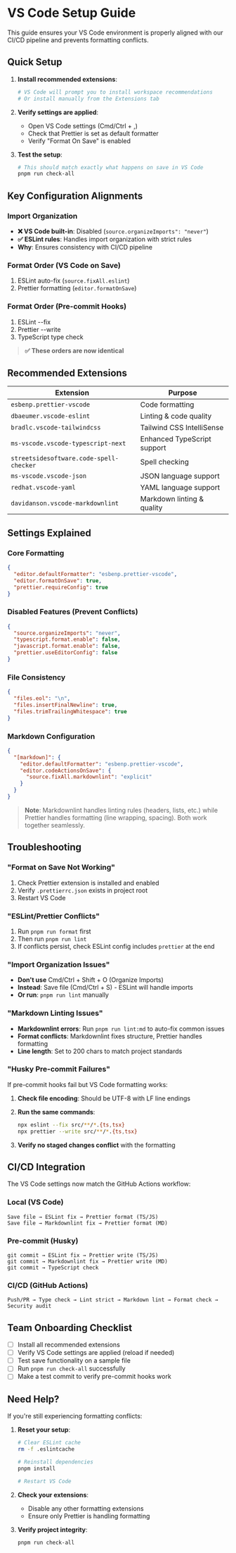 # VS Code Setup Guide

This guide ensures your VS Code environment is properly aligned with our CI/CD pipeline and prevents formatting conflicts.

## Quick Setup

1. **Install recommended extensions**:

   ```bash
   # VS Code will prompt you to install workspace recommendations
   # Or install manually from the Extensions tab
   ```

2. **Verify settings are applied**:

   - Open VS Code settings (Cmd/Ctrl + ,)
   - Check that Prettier is set as default formatter
   - Verify "Format On Save" is enabled

3. **Test the setup**:

   ```bash
   # This should match exactly what happens on save in VS Code
   pnpm run check-all
   ```

## Key Configuration Alignments

### Import Organization

- **❌ VS Code built-in**: Disabled (`source.organizeImports": "never"`)
- **✅ ESLint rules**: Handles import organization with strict rules
- **Why**: Ensures consistency with CI/CD pipeline

### Format Order (VS Code on Save)

1. ESLint auto-fix (`source.fixAll.eslint`)
2. Prettier formatting (`editor.formatOnSave`)

### Format Order (Pre-commit Hooks)

1. ESLint --fix
2. Prettier --write
3. TypeScript type check

> **✅ These orders are now identical**

## Recommended Extensions

| Extension                               | Purpose                     |
| --------------------------------------- | --------------------------- |
| `esbenp.prettier-vscode`                | Code formatting             |
| `dbaeumer.vscode-eslint`                | Linting & code quality      |
| `bradlc.vscode-tailwindcss`             | Tailwind CSS IntelliSense   |
| `ms-vscode.vscode-typescript-next`      | Enhanced TypeScript support |
| `streetsidesoftware.code-spell-checker` | Spell checking              |
| `ms-vscode.vscode-json`                 | JSON language support       |
| `redhat.vscode-yaml`                    | YAML language support       |
| `davidanson.vscode-markdownlint`        | Markdown linting & quality  |

## Settings Explained

### Core Formatting

```json
{
  "editor.defaultFormatter": "esbenp.prettier-vscode",
  "editor.formatOnSave": true,
  "prettier.requireConfig": true
}
```

### Disabled Features (Prevent Conflicts)

```json
{
  "source.organizeImports": "never",
  "typescript.format.enable": false,
  "javascript.format.enable": false,
  "prettier.useEditorConfig": false
}
```

### File Consistency

```json
{
  "files.eol": "\n",
  "files.insertFinalNewline": true,
  "files.trimTrailingWhitespace": true
}
```

### Markdown Configuration

```json
{
  "[markdown]": {
    "editor.defaultFormatter": "esbenp.prettier-vscode",
    "editor.codeActionsOnSave": {
      "source.fixAll.markdownlint": "explicit"
    }
  }
}
```

> **Note**: Markdownlint handles linting rules (headers, lists, etc.) while Prettier handles formatting (line wrapping, spacing). Both work together seamlessly.

## Troubleshooting

### "Format on Save Not Working"

1. Check Prettier extension is installed and enabled
2. Verify `.prettierrc.json` exists in project root
3. Restart VS Code

### "ESLint/Prettier Conflicts"

1. Run `pnpm run format` first
2. Then run `pnpm run lint`
3. If conflicts persist, check ESLint config includes `prettier` at the end

### "Import Organization Issues"

- **Don't use** Cmd/Ctrl + Shift + O (Organize Imports)
- **Instead**: Save file (Cmd/Ctrl + S) - ESLint will handle imports
- **Or run**: `pnpm run lint` manually

### "Markdown Linting Issues"

- **Markdownlint errors**: Run `pnpm run lint:md` to auto-fix common issues
- **Format conflicts**: Markdownlint fixes structure, Prettier handles formatting
- **Line length**: Set to 200 chars to match project standards

### "Husky Pre-commit Failures"

If pre-commit hooks fail but VS Code formatting works:

1. **Check file encoding**: Should be UTF-8 with LF line endings
2. **Run the same commands**:

   ```bash
   npx eslint --fix src/**/*.{ts,tsx}
   npx prettier --write src/**/*.{ts,tsx}
   ```

3. **Verify no staged changes conflict** with the formatting

## CI/CD Integration

The VS Code settings now match the GitHub Actions workflow:

### Local (VS Code)

```text
Save file → ESLint fix → Prettier format (TS/JS)
Save file → Markdownlint fix → Prettier format (MD)
```

### Pre-commit (Husky)

```text
git commit → ESLint fix → Prettier write (TS/JS)
git commit → Markdownlint fix → Prettier write (MD)
git commit → TypeScript check
```

### CI/CD (GitHub Actions)

```text
Push/PR → Type check → Lint strict → Markdown lint → Format check → Security audit
```

## Team Onboarding Checklist

- [ ] Install all recommended extensions
- [ ] Verify VS Code settings are applied (reload if needed)
- [ ] Test save functionality on a sample file
- [ ] Run `pnpm run check-all` successfully
- [ ] Make a test commit to verify pre-commit hooks work

## Need Help?

If you're still experiencing formatting conflicts:

1. **Reset your setup**:

   ```bash
   # Clear ESLint cache
   rm -f .eslintcache

   # Reinstall dependencies
   pnpm install

   # Restart VS Code
   ```

2. **Check your extensions**:

   - Disable any other formatting extensions
   - Ensure only Prettier is handling formatting

3. **Verify project integrity**:

   ```bash
   pnpm run check-all
   ```
